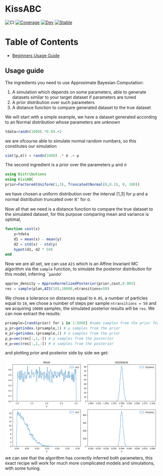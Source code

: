 # KissABC

![CI](https://github.com/JuliaApproxInference/KissABC.jl/workflows/CI/badge.svg?branch=master)
[![Coverage](http://codecov.io/github/JuliaApproxInference/KissABC.jl/branch/master/graph/badge.svg)](https://codecov.io/gh/JuliaApproxInference/KissABC.jl)
[![Dev](https://img.shields.io/badge/docs-dev-blue.svg)](https://juliaapproxinference.github.io/KissABC.jl/dev)
[![Stable](https://img.shields.io/badge/docs-stable-blue.svg)](https://juliaapproxinference.github.io/KissABC.jl/stable/)

Table of Contents
=================

  * [Beginners Usage Guide](#usage-guide)

## Usage guide

The ingredients you need to use Approximate Bayesian Computation:

1. A simulation which depends on some parameters, able to generate datasets similar to your target dataset if parameters are tuned
1. A prior distribution over such parameters
1. A distance function to compare generated dataset to the true dataset

We will start with a simple example, we have a dataset generated according to an Normal distribution whose parameters are unknown
```julia
tdata=randn(1000).*0.04.+2
```
we are ofcourse able to simulate normal random numbers, so this constitutes our simulation
```julia
sim((μ,σ)) = randn(1000) .* σ .+ μ
```
The second ingredient is a prior over the parameters μ and σ
```julia
using Distributions
using KissABC
prior=Factored(Uniform(1,3), Truncated(Normal(0,0.1), 0, 100))
```
we have chosen a uniform distribution over the interval [1,3] for μ and a normal distribution truncated over ℝ⁺ for σ.

Now all that we need is a distance function to compare the true dataset to the simulated dataset, for this purpose comparing mean and variance is optimal,
```julia
function cost(x)
    y=tdata
    d1 = mean(x) - mean(y)
    d2 = std(x) - std(y)
    hypot(d1, d2 * 50)
end
```
Now we are all set, we can use `AIS` which is an Affine Invariant MC algorithm via the `sample` function, to simulate the posterior distribution for this model, inferring ``μ` and `σ`
```julia
approx_density = ApproxKernelizedPosterior(prior,cost,0.005)
res = sample(plan,AIS(10),10000,ntransitions=50)
```
We chose a tolerance on distances equal to `0.05`, a number of particles equal to `10`, we chose a number of steps per sample `ntransitions = 50` and we acquiring `10000` samples, the simulated posterior results will be `res`.
We can now extract the results:
```julia
prsample=[rand(prior) for i in 1:5000] #some samples from the prior for comparison
μ_pr=getindex.(prsample,1) # μ samples from the prior
σ_pr=getindex.(prsample,2) # σ samples from the prior
μ_p=vec(res[:,1,:]) # μ samples from the posterior
σ_p=vec(res[:,2,:]) # σ samples from the posterior
```
and plotting prior and posterior side by side we get:

![plots of the Inference Results](images/inf_normaldist.png "Inference Results")
we can see that the algorithm has correctly inferred both parameters, this exact recipe will work for much more complicated models and simulations, with some tuning.
